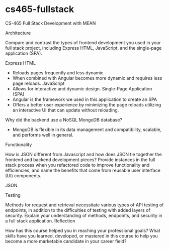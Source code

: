 # cs465-fullstack
CS-465 Full Stack Development with MEAN

Architecture

Compare and contrast the types of frontend development you used in your full stack project, including Express HTML, JavaScript, and the single-page application (SPA).

Express HTML
  - Reloads pages frequently and less dynamic.
  - When combined with Angular becomes more dynamic and requires less page reloads.
JavaScript
  - Allows for interactive and dynamic design.
Single-Page Application (SPA)
  - Angular is the framework we used in this application to create an SPA
  - Offers a better user experience by minimizing the page reloads utilizing an interactive UI that can update without reloading.
  
Why did the backend use a NoSQL MongoDB database?
 - MongoDB is flexible in its data management and compatibility, scalable, and performs well in general.

Functionality

How is JSON different from Javascript and how does JSON tie together the frontend and backend development pieces?
Provide instances in the full stack process when you refactored code to improve functionality and efficiencies, and name the benefits that come from reusable user interface (UI) components.

JSON

Testing

Methods for request and retrieval necessitate various types of API testing of endpoints, in addition to the difficulties of testing with added layers of security. Explain your understanding of methods, endpoints, and security in a full stack application.
Reflection

How has this course helped you in reaching your professional goals? What skills have you learned, developed, or mastered in this course to help you become a more marketable candidate in your career field?
